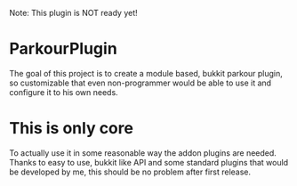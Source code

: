 Note: This plugin is NOT ready yet!
# ParkourPlugin

The goal of this project is to create a module based, bukkit parkour plugin, so customizable that even non-programmer would be able to use it and configure it to his own needs.

# This is only core

To actually use it in some reasonable way the addon plugins are needed. Thanks to easy to use, bukkit like API and some standard plugins that would be developed by me, this should be no problem after first release.
